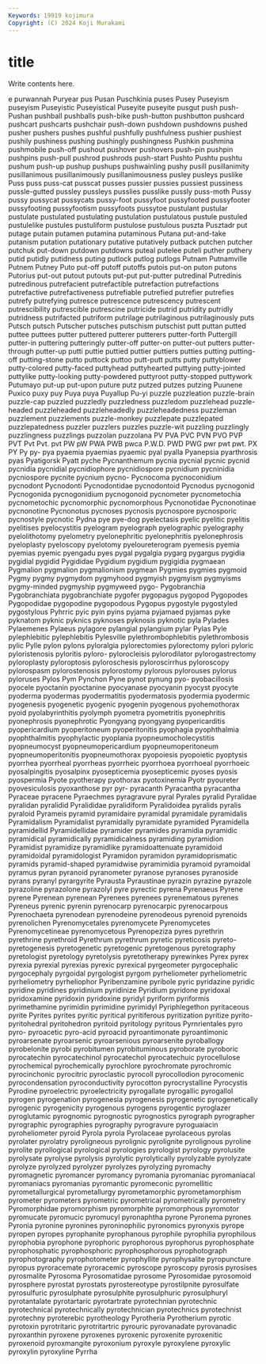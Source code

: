 ```yaml
---
Keywords: 19919 kojimura
Copyright: (C) 2024 Koji Murakami
---
```


# title

Write contents here.



e purwannah Puryear pus
Pusan Puschkinia puses Pusey Puseyism puseyism Puseyistic Puseyistical Puseyite puseyite
pusgut push push- Pushan pushball pushballs push-bike push-button pushbutton pushcard
pushcart pushcarts pushchair push-down pushdown pushdowns pushed pusher pushers pushes
pushful pushfully pushfulness pushier pushiest pushily pushiness pushing pushingly pushingness
Pushkin pushmina pushmobile push-off pushout pushover pushovers push-pin pushpin pushpins
push-pull pushrod pushrods push-start Pushto Pushtu pushtu pushum push-up pushup
pushups pushwainling pushy pusill pusillanimity pusillanimous pusillanimously pusillanimousness pusley pusleys
puslike Puss puss puss-cat pusscat pusses pussier pussies pussiest pussiness
pussle-gutted pussley pussleys pusslies pusslike pussly puss-moth Pussy pussy pussycat
pussycats pussy-foot pussyfoot pussyfooted pussyfooter pussyfooting pussyfootism pussyfoots pussytoe pustulant
pustular pustulate pustulated pustulating pustulation pustulatous pustule pustuled pustulelike pustules
pustuliform pustulose pustulous puszta Pusztadr put putage putain putamen putamina
putaminous Putana put-and-take putanism putation putationary putative putatively putback putchen
putcher putchuk put-down putdown putdowns puteal putelee puteli puther puthery
putid putidly putidness puting putlock putlog putlogs Putnam Putnamville Putnem
Putney Puto put-off putoff putoffs putois put-on puton putons Putorius
put-out putout putouts put-put put-putter putredinal Putredinis putredinous putrefacient putrefactible
putrefaction putrefactions putrefactive putrefactiveness putrefiable putrefied putrefier putrefies putrefy putrefying
putresce putrescence putrescency putrescent putrescibility putrescible putrescine putricide putrid putridity
putridly putridness putrifacted putriform putrilage putrilaginous putrilaginously puts Putsch putsch
Putscher putsches putschism putschist putt puttan putted puttee puttees putter
puttered putterer putterers putter-forth Puttergill putter-in puttering putteringly putter-off putter-on
putter-out putters putter-through putter-up putti puttie puttied puttier puttiers putties
putting putting-off putting-stone putto puttock puttoo putt-putt putts putty puttyblower
putty-colored putty-faced puttyhead puttyhearted puttying putty-jointed puttylike putty-looking putty-powdered puttyroot
putty-stopped puttywork Putumayo put-up put-upon puture putz putzed putzes putzing
Puunene Puxico puxy puy Puya puya Puyallup Pu-yi puzzle puzzleation
puzzle-brain puzzle-cap puzzled puzzledly puzzledness puzzledom puzzlehead puzzle-headed puzzleheaded puzzleheadedly
puzzleheadedness puzzleman puzzlement puzzlements puzzle-monkey puzzlepate puzzlepated puzzlepatedness puzzler puzzlers
puzzles puzzle-wit puzzling puzzlingly puzzlingness puzzlings puzzolan puzzolana PV PVA
PVC PVN PVO PVP PVT Pvt Pvt. pvt PW pW
PWA PWB pwca P.W.D. PWD PWG pwr pwt pwt. PX
PY Py py- pya pyaemia pyaemias pyaemic pyal pyalla Pyanepsia
pyarthrosis pyas Pyatigorsk Pyatt pyche Pycnanthemum pycnia pycnial pycnic pycnid
pycnidia pycnidial pycnidiophore pycnidiospore pycnidium pycninidia pycniospore pycnite pycnium pycno-
Pycnocoma pycnoconidium pycnodont Pycnodonti Pycnodontidae pycnodontoid Pycnodus pycnogonid Pycnogonida pycnogonidium
pycnogonoid pycnometer pycnometochia pycnometochic pycnomorphic pycnomorphous Pycnonotidae Pycnonotinae pycnonotine Pycnonotus
pycnoses pycnosis pycnospore pycnosporic pycnostyle pycnotic Pydna pye pye-dog pyelectasis
pyelic pyelitic pyelitis pyelitises pyelocystitis pyelogram pyelograph pyelographic pyelography pyelolithotomy
pyelometry pyelonephritic pyelonephritis pyelonephrosis pyeloplasty pyeloscopy pyelotomy pyeloureterogram pyemesis pyemia
pyemias pyemic pyengadu pyes pygal pygalgia pygarg pygargus pygidia pygidial
pygidid Pygididae Pygidium pygidium pygigidia pygmaean Pygmalion pygmalion pygmalionism pygmean
Pygmies pygmies pygmoid Pygmy pygmy pygmydom pygmyhood pygmyish pygmyism pygmyisms
pygmy-minded pygmyship pygmyweed pygo- Pygobranchia Pygobranchiata pygobranchiate pygofer pygopagus pygopod
Pygopodes Pygopodidae pygopodine pygopodous Pygopus pygostyle pygostyled pygostylous Pyhrric pyic
pyin pyins pyjama pyjamaed pyjamas pyke pyknatom pyknic pyknics pyknoses
pyknosis pyknotic pyla Pylades Pylaemenes Pylaeus pylagore pylangial pylangium pylar
Pylas Pyle pylephlebitic pylephlebitis Pylesville pylethrombophlebitis pylethrombosis pylic Pylle pylon
pylons pyloralgia pylorectomies pylorectomy pylori pyloric pyloristenosis pyloritis pyloro- pylorocleisis
pylorodilator pylorogastrectomy pyloroplasty pyloroptosis pyloroschesis pyloroscirrhus pyloroscopy pylorospasm pylorostenosis pylorostomy
pylorous pylorouses pylorus pyloruses Pylos Pym Pynchon Pyne pynot pynung
pyo- pyobacillosis pyocele pyoctanin pyoctanine pyocyanase pyocyanin pyocyst pyocyte pyoderma
pyodermas pyodermatitis pyodermatosis pyodermia pyodermic pyogenesis pyogenetic pyogenic pyogenin pyogenous
pyohemothorax pyoid pyolabyrinthitis pyolymph pyometra pyometritis pyonephritis pyonephrosis pyonephrotic Pyongyang
pyongyang pyopericarditis pyopericardium pyoperitoneum pyoperitonitis pyophagia pyophthalmia pyophthalmitis pyophylactic pyoplania
pyopneumocholecystitis pyopneumocyst pyopneumopericardium pyopneumoperitoneum pyopneumoperitonitis pyopneumothorax pyopoiesis pyopoietic pyoptysis pyorrhea
pyorrheal pyorrheas pyorrheic pyorrhoea pyorrhoeal pyorrhoeic pyosalpingitis pyosalpinx pyosepticemia pyosepticemic
pyoses pyosis pyospermia Pyote pyotherapy pyothorax pyotoxinemia Pyotr pyoureter pyovesiculosis
pyoxanthose pyr pyr- pyracanth Pyracantha pyracantha Pyraceae pyracene Pyraechmes pyragravure
pyral Pyrales pyralid Pyralidae pyralidan pyralidid Pyralididae pyralidiform Pyralidoidea pyralids
pyralis pyraloid Pyrameis pyramid pyramidaire pyramidal pyramidale pyramidalis Pyramidalism Pyramidalist
pyramidally pyramidate pyramided Pyramidella pyramidellid Pyramidellidae pyramider pyramides pyramidia pyramidic
pyramidical pyramidically pyramidicalness pyramiding pyramidion Pyramidist pyramidize pyramidlike pyramidoattenuate pyramidoid
pyramidoidal pyramidologist Pyramidon pyramidon pyramidoprismatic pyramids pyramid-shaped pyramidwise pyramimidia pyramoid
pyramoidal pyramus pyran pyranoid pyranometer pyranose pyranoses pyranoside pyrans pyranyl
pyrargyrite Pyrausta Pyraustinae pyrazin pyrazine pyrazole pyrazoline pyrazolone pyrazolyl pyre
pyrectic pyrena Pyrenaeus Pyrene pyrene Pyrenean pyrenean Pyrenees pyrenees pyrenematous
pyrenes Pyreneus pyrenic pyrenin pyrenocarp pyrenocarpic pyrenocarpous Pyrenochaeta pyrenodean pyrenodeine
pyrenodeous pyrenoid pyrenoids pyrenolichen Pyrenomycetales pyrenomycete Pyrenomycetes Pyrenomycetineae pyrenomycetous Pyrenopeziza
pyres pyrethrin pyrethrine pyrethroid Pyrethrum pyrethrum pyretic pyreticosis pyreto- pyretogenesis
pyretogenetic pyretogenic pyretogenous pyretography pyretologist pyretology pyretolysis pyretotherapy pyrewinkes Pyrex
pyrex pyrexia pyrexial pyrexias pyrexic pyrexical pyrgeometer pyrgocephalic pyrgocephaly pyrgoidal
pyrgologist pyrgom pyrheliometer pyrheliometric pyrheliometry pyrheliophor Pyribenzamine pyribole pyric pyridazine
pyridic pyridine pyridines pyridinium pyridinize Pyridium pyridone pyridoxal pyridoxamine pyridoxin
pyridoxine pyridyl pyriform pyriformis pyrimethamine pyrimidin pyrimidine pyrimidyl Pyriphlegethon pyritaceous
pyrite Pyrites pyrites pyritic pyritical pyritiferous pyritization pyritize pyrito- pyritohedral
pyritohedron pyritoid pyritology pyritous Pyrnrientales pyro pyro- pyroacetic pyro-acid pyroacid
pyroantimonate pyroantimonic pyroarsenate pyroarsenic pyroarsenious pyroarsenite pyroballogy pyrobelonite pyrobi pyrobitumen
pyrobituminous pyroborate pyroboric pyrocatechin pyrocatechinol pyrocatechol pyrocatechuic pyrocellulose pyrochemical pyrochemically
pyrochlore pyrochromate pyrochromic pyrocinchonic pyrocitric pyroclastic pyrocoll pyrocollodion pyrocomenic pyrocondensation
pyroconductivity pyrocotton pyrocrystalline Pyrocystis Pyrodine pyroelectric pyroelectricity pyrogallate pyrogallic pyrogallol
pyrogen pyrogenation pyrogenesia pyrogenesis pyrogenetic pyrogenetically pyrogenic pyrogenicity pyrogenous pyrogens
pyrogentic pyroglazer pyroglutamic pyrognomic pyrognostic pyrognostics pyrograph pyrographer pyrographic pyrographies
pyrography pyrogravure pyroguaiacin pyroheliometer pyroid Pyrola pyrola Pyrolaceae pyrolaceous pyrolas
pyrolater pyrolatry pyroligneous pyrolignic pyrolignite pyrolignous pyroline pyrolite pyrollogical pyrological
pyrologies pyrologist pyrology pyrolusite pyrolysate pyrolyse pyrolysis pyrolytic pyrolytically pyrolyzable
pyrolyzate pyrolyze pyrolyzed pyrolyzer pyrolyzes pyrolyzing pyromachy pyromagnetic pyromancer pyromancy
pyromania pyromaniac pyromaniacal pyromaniacs pyromanias pyromantic pyromeconic pyromellitic pyrometallurgical pyrometallurgy
pyrometamorphic pyrometamorphism pyrometer pyrometers pyrometric pyrometrical pyrometrically pyrometry Pyromorphidae pyromorphism
pyromorphite pyromorphous pyromotor pyromucate pyromucic pyromucyl pyronaphtha pyrone Pyronema pyrones
Pyronia pyronine pyronines pyroninophilic pyronomics pyronyxis pyrope pyropen pyropes pyrophanite
pyrophanous pyrophile pyrophilia pyrophilous pyrophobia pyrophone pyrophoric pyrophorous pyrophorus pyrophosphate
pyrophosphatic pyrophosphoric pyrophosphorous pyrophotograph pyrophotography pyrophotometer pyrophyllite pyrophysalite pyropuncture pyropus
pyroracemate pyroracemic pyroscope pyroscopy pyrosis pyrosises pyrosmalite Pyrosoma Pyrosomatidae pyrosome
Pyrosomidae pyrosomoid pyrosphere pyrostat pyrostats pyrostereotype pyrostilpnite pyrosulfate pyrosulfuric pyrosulphate
pyrosulphite pyrosulphuric pyrosulphuryl pyrotantalate pyrotartaric pyrotartrate pyrotechnian pyrotechnic pyrotechnical pyrotechnically
pyrotechnician pyrotechnics pyrotechnist pyrotechny pyroterebic pyrotheology Pyrotheria Pyrotherium pyrotic pyrotoxin
pyrotritaric pyrotritartric pyrouric pyrovanadate pyrovanadic pyroxanthin pyroxene pyroxenes pyroxenic pyroxenite
pyroxenitic pyroxenoid pyroxmangite pyroxonium pyroxyle pyroxylene pyroxylic pyroxylin pyroxyline Pyrrha
